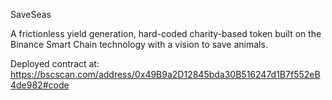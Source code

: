 SaveSeas

A frictionless yield generation, hard-coded charity-based token built on the Binance Smart Chain technology with a vision to save animals.

Deployed contract at: https://bscscan.com/address/0x49B9a2D12845bda30B516247d1B7f552eB4de982#code
